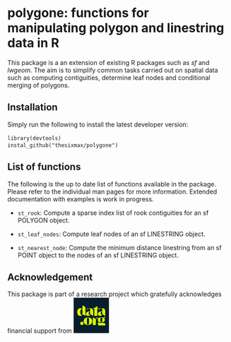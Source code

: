 # **polygone:** functions for manipulating polygon and linestring data in R

This package is a an extension of existing R packages such as *sf* and *lwgeom*. The aim is to simplify common tasks carried out on spatial data such as computing contiguities, determine leaf nodes and conditional merging of polygons.

## Installation

Simply run the following to install the latest developer version:

    library(devtools)
    instal_github("thesixmax/polygone")

## List of functions

The following is the up to date list of functions available in the package. Please refer to the individual man pages for more information. Extended documentation with examples is work in progress.

-   `st_rook`: Compute a sparse index list of rook contiguities for an sf POLYGON object.

-   `st_leaf_nodes`: Compute leaf nodes of an sf LINESTRING object.

-   `st_nearest_node`: Compute the minimum distance linestring from an sf POINT object to the nodes of an sf LINESTRING object.

## Acknowledgement

This package is part of a research project which gratefully acknowledges financial support from [<img src="images/mwdy16M-_400x400.jpg" title="data.org" width="80"/>](https://data.org)
